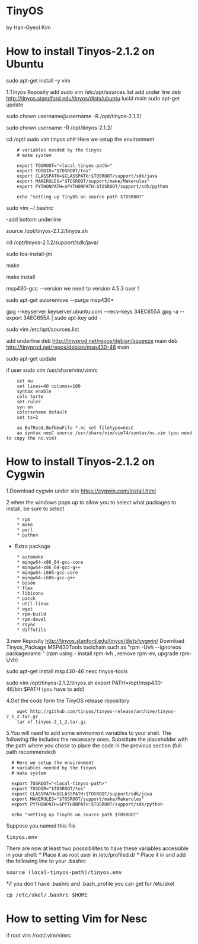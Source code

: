 # TinyOS
by Han-Gyeol Kim


# How to install Tinyos-2.1.2 on Ubuntu 

sudo apt-get install -y vim

1.Tinyos Reposity add
  sudo vim /etc/apt/sources.list 
  add under line
 deb http://tinyos.standford.edu/tinyos/dists/ubuntu lucid main
sudo apt-get update 

sudo chown username@username -R /opt/tinyos-2.1.2/

sudo chown username -R /opt/tinyos-2.1.2/

cd /opt/
sudo vim tinyos.sh# Here we setup the environment

```
    # variables needed by the tinyos 
    # make system

    export TOSROOT="<local-tinyos-path>"
    export TOSDIR="$TOSROOT/tos"
    export CLASSPATH=$CLASSPATH:$TOSROOT/support/sdk/java
    export MAKERULES="$TOSROOT/support/make/Makerules"
    export PYTHONPATH=$PYTHONPATH:$TOSROOT/support/sdk/python

    echo "setting up TinyOS on source path $TOSROOT"
```
sudo vim ~/.bashrc

-add bottom underline 

source /opt/tinyos-2.1.2/tinyos.sh

cd /opt/tinyos-2.1.2/support/sdk/java/

sudo tos-install-jni

make

make install

msp430-gcc --version
we need to version 4.5.3 over !

sudo apt-get autoremove --purge msp430*


gpg --keyserver keyserver.ubuntu.com --recv-keys 34EC655A
gpg -a --export 34EC655A | sudo apt-key add -

sudo vim /etc/apt/sources.list

add underline
deb http://tinyprod.net/repos/debian/squeeze main
deb http://tinyprod.net/repos/debian/msp430-46 main

sudo apt-get update

if user
sudo vim /usr/share/vim/vimrc

```
    set nu
    set lines=40 columns=100
    syntax enable
    colo torte
    set ruler
    syn on
    colorscheme default
    set ts=2
    
    au BufRead,BufNewFile *.nc set filetype=nesC
    au syntax nesC source /usr/share/vim/vim74/syntax/nc.vim (you need to copy the nc.vim)
```
# How to install Tinyos-2.1.2 on Cygwin
1.Download cygwin under site
https://cygwin.com/install.html

2.when the windows pops up to allow you to select what packages to install, be sure to select
```
    * rpm
    * make
    * perl
    * python
```
  * Extra package
``` * autoconf
    * automake
    * mingw64-x86_64-gcc-core 
    * mingw64-x86_64-gcc-g++ 
    * mingw64-i686-gcc-core 
    * mingw64-i686-gcc-g++ 
    * bison 
    * flex 
    * libiconv 
    * patch 
    * util-linux 
    * wget 
    * rpm-build 
    * rpm-devel 
    * rsync 
    * diffutils 
```
3.new Reposity
http://tinyos.stanford.edu/tinyos/dists/cygwin/
    Download Tinyos_Package 
    MSP430Tools
    toolchain
    such as "rpm -Uvh --ignoreos packagename "
    (rpm using - install rpm-ivh , remove rpm-ev, upgrade rpm-Uvh)

sudo apt-get install msp430-46 nesc tinyos-tools

sudo vim /opt/tinyos-2.1.2/tinyos.sh
export PATH=/opt/msp430-46/bin:$PATH (you have to add)

4.Get the code form the TinyOS release repository

```
    wget http://github.com/tinyos/tinyos-release/archive/tinyos-2_1_2.tar.gz
    tar xf tinyos-2_1_2.tar.gz
```

5.You will need to add some enviroment variables to your shell. The following file includes the necessary ones. Substitute the placeholder <local-tinyos-path> with the path where you chose to place the code in the previous section (full path recommended)

```
  # Here we setup the environment
  # variables needed by the tinyos 
  # make system

  export TOSROOT="<local-tinyos-path>"
  export TOSDIR="$TOSROOT/tos"
  export CLASSPATH=$CLASSPATH:$TOSROOT/support/sdk/java
  export MAKERULES="$TOSROOT/support/make/Makerules"
  export PYTHONPATH=$PYTHONPATH:$TOSROOT/support/sdk/python
  
  echo "setting up TinyOS on source path $TOSROOT"
```

Suppose you named this file <pre>tinyos.env</pre> There are now at least two posssibilites to have these variables accessible in your shell:
    * Place it as root user in /etc/profiled.d/
    * Place it in <local-tinyos-path>and add the following line to your .bashrc
    <pre>source (local-tinyos-path)/tinyos.env</pre>

*if you don't have .bashrc and .bash_profile you can get for /etc/skel 
<pre>cp /etc/skel/.bashrc $HOME</pre>
    
# How to setting Vim for Nesc
if root
vim /root/.vim/vimrc
